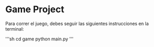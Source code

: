 # Game Project

Para correr el juego, debes seguir las siguientes instrucciones en la terminal:

'''sh
cd game
python main.py
'''

